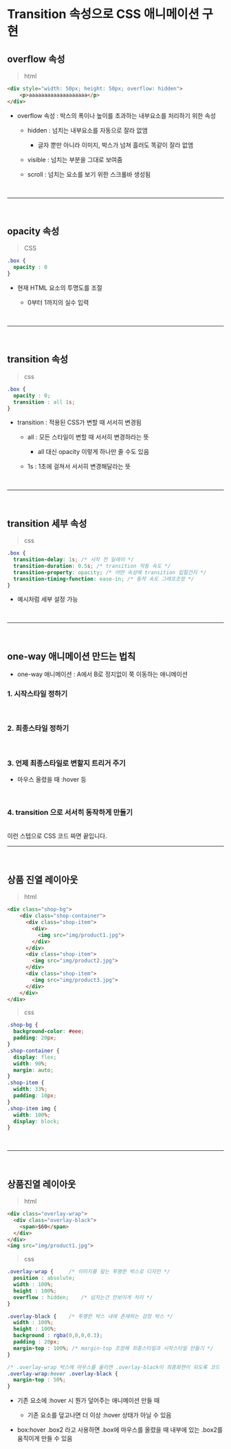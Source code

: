 # Transition 속성으로 CSS 애니메이션 구현
overflow 속성 
---
> html
```html
<div style="width: 50px; height: 50px; overflow: hidden">
    <p>aaaaaaaaaaaaaaaaaaa</p>
</div> 
```
- overflow 속성 : 박스의 폭이나 높이를 초과하는 내부요소를 처리하기 위한 속성

    - hidden : 넘치는 내부요소를 자동으로 잘라 없앰

        - 글자 뿐만 아니라 이미지, 박스가 넘쳐 흘러도 똑같이 잘라 없앰

    - visible : 넘치는 부분을 그대로 보여줌

    - scroll : 넘치는 요소를 보기 위한 스크롤바 생성됨

<br>
 
---

<br>

opacity 속성
---
 
> CSS
```css
.box {
  opacity : 0
}
```
- 현재 HTML 요소의 투명도를 조절

    - 0부터 1까지의 실수 입력

<br> 

---

<br>

transition 속성
---
 
> css
```css
.box {
  opacity : 0;
  transition : all 1s;
}
```
- transition : 적용된 CSS가 변할 때 서서히 변경됨

    - all : 모든 스타일이 변할 때 서서히 변경하라는 뜻
    
        - all 대신 opacity 이렇게 하나만 줄 수도 있음

    - 1s : 1초에 걸쳐서 서서히 변경해달라는 뜻

 
<br>

---

<br>

transition 세부 속성
---
 
> css
```css
.box {
  transition-delay: 1s; /* 시작 전 딜레이 */
  transition-duration: 0.5s; /* transition 작동 속도 */
  transition-property: opacity; /* 어떤 속성에 transition 입힐건지 */
  transition-timing-function: ease-in; /* 동작 속도 그래프조정 */
}
```
- 예시처럼 세부 설정 가능

<br>

---

<br>


one-way 애니메이션 만드는 법칙
---
- one-way 애니메이션 : A에서 B로 정지없이 쭉 이동하는 애니메이션 

 
### 1. 시작스타일 정하기

<br>

### 2. 최종스타일 정하기

<br>

### 3. 언제 최종스타일로 변할지 트리거 주기 
    
- 마우스 올렸을 때 :hover 등

<br>

### 4. transition 으로 서서히 동작하게 만들기 

<br>
이런 스텝으로 CSS 코드 짜면 끝입니다. 

 
<br>


---

<br>

상품 진열 레이아웃
---
 
> html
```html
<div class="shop-bg">
    <div class="shop-container">
      <div class="shop-item">
        <div>
          <img src="img/product1.jpg">
        </div>
      </div>
      <div class="shop-item">
        <img src="img/product2.jpg">
      </div>
      <div class="shop-item">
        <img src="img/product3.jpg">
      </div>
    </div>
</div>
```

> css
```css
.shop-bg {
  background-color: #eee;
  padding: 20px;
}
.shop-container {
  display: flex;
  width: 90%;
  margin: auto;
}
.shop-item {
  width: 33%;
  padding: 10px;
}
.shop-item img {
  width: 100%;
  display: block;
}
```

<br>
 
---

<br>

상품진열 레이아웃
---
> html
```html
<div class="overlay-wrap">
  <div class="overlay-black">
    <span>$60</span>
  </div>
</div>
<img src="img/product1.jpg">
```
> css
```css
.overlay-wrap {     /* 이미지를 덮는 투명한 박스로 디자인 */
  position : absolute;
  width : 100%;
  height : 100%;
  overflow : hidden;    /* 넘치는건 안보이게 처리 */
}

.overlay-black {    /* 투명한 박스 내에 존재하는 검정 박스 */
  width : 100%;
  height : 100%;
  background : rgba(0,0,0,0.3);
  padding : 20px;
  margin-top : 100%; /* margin-top 조정해 최종스타일과 시작스타일 만들기 */
}

/* .overlay-wrap 박스에 마우스를 올리면 .overlay-black이 최종화면이 되도록 코드 작성 */
.overlay-wrap:hover .overlay-black {
  margin-top : 50%;
}
```
- 기존 요소에 :hover 시 뭔가 덮어주는 애니메이션 만들 때

    - 기존 요소를 덮고나면 더 이상 :hover 상태가 아닐 수 있음

- box:hover .box2 라고 사용하면 .box에 마우스를 올렸을 때 내부에 있는 .box2를 움직이게 만들 수 있음


<br>